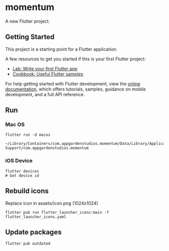 # momentum

A new Flutter project.

## Getting Started

This project is a starting point for a Flutter application.

A few resources to get you started if this is your first Flutter project:

- [Lab: Write your first Flutter app](https://docs.flutter.dev/get-started/codelab)
- [Cookbook: Useful Flutter samples](https://docs.flutter.dev/cookbook)

For help getting started with Flutter development, view the
[online documentation](https://docs.flutter.dev/), which offers tutorials,
samples, guidance on mobile development, and a full API reference.

## Run

### Mac OS
```
flutter run -d macos
```

```
~/Library/Containers/com.appgardenstudios.momentum/Data/Library/Application Support/com.appgardenstudios.momentum
```

### iOS Device
```
flutter devices
# Get device id
```

## Rebuild icons

Replace icon in assets/icon.png (1024x1024)
```
flutter pub run flutter_launcher_icons:main -f flutter_launcher_icons.yaml
```

## Update packages
```
flutter pub outdated
```
